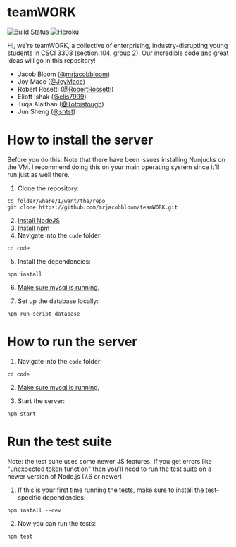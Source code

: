 # teamWORK

[![Build Status](https://travis-ci.org/mrjacobbloom/teamWORK.svg?branch=master)](https://travis-ci.org/mrjacobbloom/teamWORK) [![Heroku](http://heroku-badge.herokuapp.com/?app=natural-neighbors&style=flat&svg=1)](https://natural-neighbors.herokuapp.com/)

Hi, we're teamWORK, a collective of enterprising, industry-disrupting young
students in CSCI 3308 (section 104, group 2). Our incredible code and great
ideas will go in this repository!

- Jacob Bloom ([@mrjacobbloom](https://github.com/mrjacobbloom))
- Joy Mace ([@JoyMace](https://github.com/JoyMace))
- Robert Rosetti ([@RobertRossetti](https://github.com/RobertRossetti))
- Eliott Ishak ([@elis7999](https://github.com/elis7999))
- Tuqa Alaithan ([@Totoistough](https://github.com/Totoistough))
- Jun Sheng ([@sntst](https://github.com/sntst))

# How to install the server

Before you do this: Note that there have been issues installing Nunjucks
on the VM. I recommend doing this on your main operating system since it'll
run just as well there.

1. Clone the repository:

```shell
cd folder/where/I/want/the/repo
git clone https://github.com/mrjacobbloom/teamWORK.git
```

2. [Install NodeJS](https://nodejs.org/en/download/package-manager/)
3. [Install npm](https://docs.npmjs.com/getting-started/installing-node)
4. Navigate into the `code` folder:

```shell
cd code
```

5. Install the dependencies:

```shell
npm install
```

6. [Make sure mysql is running.](https://coolestguidesontheplanet.com/start-stop-mysql-from-the-command-line-terminal-osx-linux/)

7. Set up the database locally:

```shell
npm run-script database
```

# How to run the server

1. Navigate into the `code` folder:

```shell
cd code
```

2. [Make sure mysql is running.](https://coolestguidesontheplanet.com/start-stop-mysql-from-the-command-line-terminal-osx-linux/)

3. Start the server:

```shell
npm start
```

# Run the test suite

Note: the test suite uses some newer JS features. If you get errors like
"unexpected token function" then you'll need to run the test suite on a newer
version of Node.js (7.6 or newer).

1. If this is your first time running the tests, make sure to install the
test-specific dependencies:

```shell
npm install --dev
```

2. Now you can run the tests:

```shell
npm test
```

